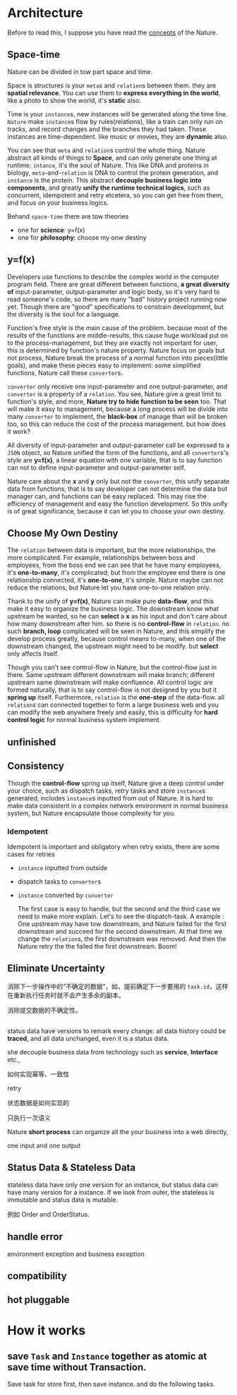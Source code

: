 # Architecture

Before to read this, I suppose you have read the [concepts](concepts.md) of the Nature.

## Space-time

Nature can be divided in tow part space and time.

Space is structures is your `meta`s and `relation`s between them. they are **spatial relevance**.  You can use them to **express everything in the world**, like a photo to show the world, it's **static** also. 

Time is your `instance`s, new instances will be generated along the time line. `Nature` make `instance`s flow by rules(relations),  like a train can only run on tracks, and record changes and the branches they had taken. These instances are time-dependent. like music or movies,  they are **dynamic** also. 

You can see that `meta` and `relation`s control the whole thing.  Nature abstract all kinds of things to **Space**, and can only generate one thing at runtime: `intance`, it's the soul of Nature. This like DNA and proteins in biology, `meta`-and-`relation`  is DNA to control the protein generation, and `instance` is the protein. This abstract **decouple business logic into components**, and greatly **unify  the runtime technical logics**, such as concurrent, idempotent and retry etcetera, so you can get free from them, and focus on your business logics.

Behand `space-time` there are tow theories

- one for **science**: y=f(x)
- one for **philosophy**: choose my onw destiny

## y=f(x)

Developers use functions to describe the complex world in the computer program field. There are great different between functions,  **a great diversity of** input-parameter, output-parameter and logic body, so it's very hard to read someone's code, so there are many "bad" history project running now yet. Though there are "good" specifications to constrain development, but the diversity is the soul for a language. 

Function's free style is the main cause of the problem.  because most of the results of the functions are middle-results, this cause huge workload put on to the process-management, but they are exactly not important for user, this is determined by function's nature property. Nature focus on goals but not process, Nature break the process of a normal function into pieces(little goals), and make these pieces easy to implement: some simplified functions, Nature call these `converter`s. 

`converter` only receive one input-parameter and one output-parameter, and `converter` is a property of a `relation`. You see, Nature give a great limit to function's style, and more, **Nature try to hide function to be seen** too. That will make it easy to management, because a long process will be divide into many `converter` to implement, the **black-box** of manage than will be broken too, so this can reduce the cost of the process management. but how does it work?

All diversity of input-parameter and output-parameter call be expressed to a `JSON` object, so Nature unified the form of the functions, and all `converter`s's style are **y=f(x)**,  a linear equation with one variable, that is to say function can not to define input-parameter and output-parameter self. 

Nature care about the **x** and **y** only but not the `converter`, this unify separate data from functions, that is to say  developer can not determine the data but manager can, and functions can be easy replaced. This may rise the efficiency of management and easy the function development. So this unify is of great significance, because it can let you to choose your own destiny.

## Choose My Own Destiny

The `relation` between data is important,  but the more relationships, the more complicated. For example, relationships between boss and employees, from the boss end we can see that he have many employees, it's **one-to-many**, it's complicated; but from the employee end there is one relationship connected, it's **one-to-one**, it's simple. Nature maybe can not reduce the relations, but Nature let you have one-to-one relation only.

Thank to the unify of **y=f(x)**, Nature can make pure **data-flow**, and this make it easy to organize the business logic. The downstream know what upstream he wanted, so he can **select** a **x** as his input and don't care about how many downstream after him. so there is no **control-flow** in `relation`.  no such **branch, loop** complicated will be seen in Nature, and this simplify the develop process greatly, because control means to-many, when one of the downstream changed, the upstream might need to be modify.  but **select** only affects itself.

Though you can't see control-flow in Nature, but the control-flow just in there. Same upstream different downstream will make branch; different upstream same downstream will make confluence. All control logic are formed naturally, that is to say control-flow is not designed by you but it **spring up** itself. Furthermore, `relation` is the **one-step** of the data-flow.  all `relation`s can connected together to form a large business web and you can modify the web anywhere freely and easily, this is difficulty for **hard control logic** for normal business system implement. 

## unfinished

## Consistency

Though the **control-flow**  spring up itself, Nature give a deep control under your choice, such as dispatch tasks, retry tasks and store `instance`s generated, includes `instance`s inputted from out of Nature. It is hard to make data consistent in a complex network environment in normal business system, but Nature encapsulate those complexity for you. 

### Idempotent

Idempotent is important and obligatory when retry exists, there are some cases for retries

- `instance` inputted from outside

- dispatch tasks to `converter`s

- `instance` converted by `converter`

  The first case is easy to handle, but the second and the third case we need to make more explain. Let's to see the dispatch-task. A example : One upstream may have tow downstream,  and Nature failed for the  first downstream and succeed for the second downstream.  At that time we change the `relation`s,  the first downstream was removed.  And then the Nature retry the the failed the first downstream. Boom!

  
## Eliminate Uncertainty 




消除下一步操作中的“不确定的数据”，如，提前确定下一步要用的 `task.id`，这样在重新执行任务时就不会产生多余的副本。

消除提交数据的不确定性。









## 

status data have versions to remark every change. all data history could be __traced__, and all data unchanged, even it is a status data.

she decouple business data from technology such as __service__, __Interface__ etc.,

如何实现幂等、一致性

retry

状态数据是如何实现的



只执行一次语义

Nature __short process__ can organize all the your business into a web directly,



one input and one output



## Status Data & Stateless Data

stateless data have only one version for an instance, but status data can have many version for a instance. If we look from outer, the stateless is immutable and status data is mutable.

例如 Order and OrderStatus.

## handle error

environment exception and business exception

## compatibility



## hot pluggable

# How it works

## save `Task` and `Instance` together as atomic at save time without Transaction.

Save task for store first, then save instance. and do the following tasks.

